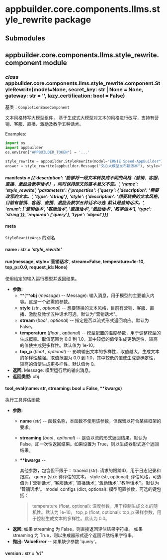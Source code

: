 # appbuilder.core.components.llms.style_rewrite package

## Submodules

## appbuilder.core.components.llms.style_rewrite.component module

### *class* appbuilder.core.components.llms.style_rewrite.component.StyleRewrite(model=None, secret_key: str | None = None, gateway: str = '', lazy_certification: bool = False)

基类：`CompletionBaseComponent`

文本风格转写大模型组件， 基于生成式大模型对文本的风格进行改写，支持有营销、客服、直播、激励及教学五种话术。

Examples:

```python
import os
import appbuilder
os.environ["APPBUILDER_TOKEN"] = '...'

style_rewrite = appbuilder.StyleRewrite(model="ERNIE Speed-AppBuilder")
answer = style_rewrite(appbuilder.Message("文心大模型发布新版本"), style="激励话术")
```

#### manifests *= [{'description': '能够将一段文本转换成不同的风格（营销、客服、直播、激励及教学话术），同时保持原文的基本意义不变。', 'name': 'style_rewrite', 'parameters': {'properties': {'query': {'description': '需要改写的文本。', 'type': 'string'}, 'style': {'description': '想要转换的文本风格，目前有营销、客服、直播、激励及教学五种话术可选. 默认是营销话术。', 'enum': ['营销话术', '客服话术', '直播话术', '激励话术', '教学话术'], 'type': 'string'}}, 'required': ['query'], 'type': 'object'}}]*

#### meta

`StyleRewriteArgs` 的别名

#### name *: str* *= 'style_rewrite'*

#### run(message, style='营销话术', stream=False, temperature=1e-10, top_p=0.0, request_id=None)

使用给定的输入运行模型并返回结果。

* **参数:**
  * **(****obj** (*message*) -- Message): 输入消息，用于模型的主要输入内容。这是一个必需的参数。
  * **style** (*str* *,* *optional*) -- 想要转换的文本风格，目前有营销、客服、直播、激励及教学五种话术可选。默认为"营销话术"。
  * **stream** (*bool* *,* *optional*) -- 指定是否以流式形式返回响应。默认为 False。
  * **temperature** (*float* *,* *optional*) -- 模型配置的温度参数，用于调整模型的生成概率。取值范围为 0.0 到 1.0，其中较低的值使生成更确定性，较高的值使生成更多样性。默认值为 1e-10。
  * **top_p** (*float* *,* *optional*) -- 影响输出文本的多样性，取值越大，生成文本的多样性越强。取值范围为 0.0 到 1.0，其中较低的值使生成更确定性，较高的值使生成更多样性。默认值为 0。
* **返回:**
  Message: 模型运行后的输出消息。
* **返回类型:**
  obj

#### tool_eval(name: str, streaming: bool = False, \*\*kwargs)

执行工具评估函数

* **参数:**
  * **name** (*str*) -- 函数名称，本函数不使用该参数，但保留以符合某些框架的要求。
  * **streaming** (*bool* *,* *optional*) -- 是否以流的形式返回结果。默认为 False，即一次性返回结果。如果设置为 True，则以生成器形式逐个返回结果。
  * **\*\*kwargs** -- 

    其他参数，包含但不限于：
    traceid (str): 请求的跟踪ID，用于日志记录和跟踪。
    query (str): 待评估的文本。
    style (str, optional): 评估风格，可选值为 ['营销话术', '客服话术', '直播话术', '激励话术', '教学话术']。默认为 '营销话术'。
    model_configs (dict, optional): 模型配置参数，可选的键包括：
    > temperature (float, optional): 温度参数，用于控制生成文本的随机性。默认为 1e-10。
    > top_p (float, optional): top_p 采样参数，用于控制生成文本的多样性。默认为 0.0。
* **返回:**
  如果 streaming 为 False，则直接返回评估结果字符串。
  如果 streaming 为 True，则以生成器形式逐个返回评估结果字符串。
* **抛出:**
  **ValueError** -- 如果缺少参数 'query'。

#### version *: str* *= 'v1'*
